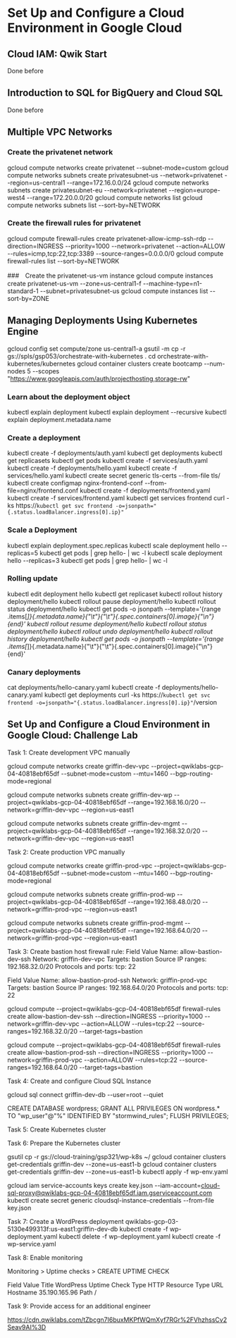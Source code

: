 # Set Up and Configure a Cloud Environment in Google Cloud

## Cloud IAM: Qwik Start
Done before

## Introduction to SQL for BigQuery and Cloud SQL
Done before

## Multiple VPC Networks

### Create the privatenet network
gcloud compute networks create privatenet --subnet-mode=custom
gcloud compute networks subnets create privatesubnet-us --network=privatenet --region=us-central1 --range=172.16.0.0/24
gcloud compute networks subnets create privatesubnet-eu --network=privatenet --region=europe-west4 --range=172.20.0.0/20
gcloud compute networks list
gcloud compute networks subnets list --sort-by=NETWORK

### Create the firewall rules for privatenet
gcloud compute firewall-rules create privatenet-allow-icmp-ssh-rdp --direction=INGRESS --priority=1000 --network=privatenet --action=ALLOW --rules=icmp,tcp:22,tcp:3389 --source-ranges=0.0.0.0/0
gcloud compute firewall-rules list --sort-by=NETWORK

###　Create the privatenet-us-vm instance
gcloud compute instances create privatenet-us-vm --zone=us-central1-f --machine-type=n1-standard-1 --subnet=privatesubnet-us
gcloud compute instances list --sort-by=ZONE

## Managing Deployments Using Kubernetes Engine
gcloud config set compute/zone us-central1-a
gsutil -m cp -r gs://spls/gsp053/orchestrate-with-kubernetes .
cd orchestrate-with-kubernetes/kubernetes
gcloud container clusters create bootcamp --num-nodes 5 --scopes "https://www.googleapis.com/auth/projecthosting,storage-rw"

### Learn about the deployment object
kubectl explain deployment
kubectl explain deployment --recursive
kubectl explain deployment.metadata.name

### Create a deployment
kubectl create -f deployments/auth.yaml
kubectl get deployments
kubectl get replicasets
kubectl get pods
kubectl create -f services/auth.yaml
kubectl create -f deployments/hello.yaml
kubectl create -f services/hello.yaml
kubectl create secret generic tls-certs --from-file tls/
kubectl create configmap nginx-frontend-conf --from-file=nginx/frontend.conf
kubectl create -f deployments/frontend.yaml
kubectl create -f services/frontend.yaml
kubectl get services frontend
curl -ks https://`kubectl get svc frontend -o=jsonpath="{.status.loadBalancer.ingress[0].ip}"`

### Scale a Deployment
kubectl explain deployment.spec.replicas
kubectl scale deployment hello --replicas=5
kubectl get pods | grep hello- | wc -l
kubectl scale deployment hello --replicas=3
kubectl get pods | grep hello- | wc -l

### Rolling update
kubectl edit deployment hello
kubectl get replicaset
kubectl rollout history deployment/hello
kubectl rollout pause deployment/hello
kubectl rollout status deployment/hello
kubectl get pods -o jsonpath --template='{range .items[*]}{.metadata.name}{"\t"}{"\t"}{.spec.containers[0].image}{"\n"}{end}'
kubectl rollout resume deployment/hello
kubectl rollout status deployment/hello
kubectl rollout undo deployment/hello
kubectl rollout history deployment/hello
kubectl get pods -o jsonpath --template='{range .items[*]}{.metadata.name}{"\t"}{"\t"}{.spec.containers[0].image}{"\n"}{end}'

### Canary deployments
cat deployments/hello-canary.yaml
kubectl create -f deployments/hello-canary.yaml
kubectl get deployments
curl -ks https://`kubectl get svc frontend -o=jsonpath="{.status.loadBalancer.ingress[0].ip}"`/version

## Set Up and Configure a Cloud Environment in Google Cloud: Challenge Lab
Task 1: Create development VPC manually

gcloud compute networks create griffin-dev-vpc --project=qwiklabs-gcp-04-40818ebf65df --subnet-mode=custom --mtu=1460 --bgp-routing-mode=regional

gcloud compute networks subnets create griffin-dev-wp --project=qwiklabs-gcp-04-40818ebf65df --range=192.168.16.0/20 --network=griffin-dev-vpc --region=us-east1

gcloud compute networks subnets create griffin-dev-mgmt --project=qwiklabs-gcp-04-40818ebf65df --range=192.168.32.0/20 --network=griffin-dev-vpc --region=us-east1

Task 2: Create production VPC manually

gcloud compute networks create griffin-prod-vpc --project=qwiklabs-gcp-04-40818ebf65df --subnet-mode=custom --mtu=1460 --bgp-routing-mode=regional

gcloud compute networks subnets create griffin-prod-wp --project=qwiklabs-gcp-04-40818ebf65df --range=192.168.48.0/20 --network=griffin-prod-vpc --region=us-east1

gcloud compute networks subnets create griffin-prod-mgmt --project=qwiklabs-gcp-04-40818ebf65df --range=192.168.64.0/20 --network=griffin-prod-vpc --region=us-east1

Task 3: Create bastion host firewall rule: Field Value Name: allow-bastion-dev-ssh Network: griffin-dev-vpc Targets: bastion Source IP ranges: 192.168.32.0/20 Protocols and ports: tcp: 22

Field Value Name: allow-bastion-prod-ssh Network: griffin-prod-vpc Targets: bastion Source IP ranges: 192.168.64.0/20 Protocols and ports: tcp: 22

gcloud compute --project=qwiklabs-gcp-04-40818ebf65df firewall-rules create allow-bastion-dev-ssh --direction=INGRESS --priority=1000 --network=griffin-dev-vpc --action=ALLOW --rules=tcp:22 --source-ranges=192.168.32.0/20 --target-tags=bastion

gcloud compute --project=qwiklabs-gcp-04-40818ebf65df firewall-rules create allow-bastion-prod-ssh --direction=INGRESS --priority=1000 --network=griffin-prod-vpc --action=ALLOW --rules=tcp:22 --source-ranges=192.168.64.0/20 --target-tags=bastion

Task 4: Create and configure Cloud SQL Instance

gcloud sql connect griffin-dev-db --user=root --quiet

CREATE DATABASE wordpress; GRANT ALL PRIVILEGES ON wordpress.* TO "wp_user"@"%" IDENTIFIED BY "stormwind_rules"; FLUSH PRIVILEGES;

Task 5: Create Kubernetes cluster

Task 6: Prepare the Kubernetes cluster

gsutil cp -r gs://cloud-training/gsp321/wp-k8s ~/
gcloud container clusters get-credentials griffin-dev --zone=us-east1-b
gcloud container clusters get-credentials griffin-dev --zone=us-east1-b kubectl apply -f wp-env.yaml

gcloud iam service-accounts keys create key.json --iam-account=cloud-sql-proxy@qwiklabs-gcp-04-40818ebf65df.iam.gserviceaccount.com 
kubectl create secret generic cloudsql-instance-credentials --from-file key.json

Task 7: Create a WordPress deployment qwiklabs-gcp-03-5130e499313f:us-east1:griffin-dev-db 
kubectl create -f wp-deployment.yaml 
kubectl delete -f wp-deployment.yaml
kubectl create -f wp-service.yaml

Task 8: Enable monitoring

Monitoring > Uptime checks > CREATE UPTIME CHECK

Field Value Title WordPress Uptime Check Type HTTP Resource Type URL Hostname 35.190.165.96 Path /

Task 9: Provide access for an additional engineer

https://cdn.qwiklabs.com/tZbcgn7I6buxMKPfWQmXyf7RGr%2FVhzhssCv2Seav9AI%3D
